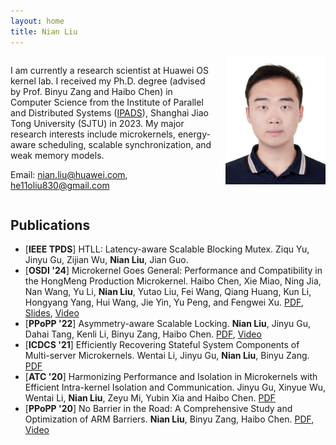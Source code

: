 ```yaml
---
layout: home
title: Nian Liu
---
```


<div style="overflow: auto;">
<div style="float: right; margin-left: 20px;">
<img src="assets/img/home.jpg" width="160"/>
</div> 
<p>I am currently a research scientist at Huawei OS kernel lab. I received my Ph.D. degree (advised by Prof. Binyu Zang and Haibo Chen) in Computer Science from the Institute of Parallel and Distributed Systems (<a href="https://ipads.se.sjtu.edu.cn/">IPADS</a>), Shanghai Jiao Tong University (SJTU) in 2023.
My major research interests include microkernels, energy-aware scheduling, scalable synchronization, and weak memory models. 
</p>

<p>Email: <a href="nian.liu@huawei.com">nian.liu@huawei.com</a>, <a href="he11oliu830@gmail.com">he11oliu830@gmail.com</a></p>
</div>


## Publications

- [**IEEE TPDS**] HTLL: Latency-aware Scalable Blocking Mutex. Ziqu Yu, Jinyu Gu, Zijian Wu, **Nian Liu**, Jian Guo.
- [**OSDI '24**] Microkernel Goes General: Performance and Compatibility in the HongMeng Production Microkernel. Haibo Chen, Xie Miao, Ning Jia, Nan Wang, Yu Li, **Nian Liu**, Yutao Liu, Fei Wang, Qiang Huang, Kun Li, Hongyang Yang, Hui Wang, Jie Yin, Yu Peng, and Fengwei Xu. [PDF](https://www.usenix.org/system/files/osdi24-chen-haibo.pdf), [Slides](https://www.usenix.org/system/files/osdi24_slides-chen-haibo.pdf), [Video](https://www.bilibili.com/video/BV1ME4teUEMP)
- [**PPoPP '22**] Asymmetry-aware Scalable Locking. **Nian Liu**, Jinyu Gu, Dahai Tang, Kenli Li, Binyu Zang, Haibo Chen. [PDF](https://ipads.se.sjtu.edu.cn/_media/publications/libasl-final.pdf), [Video](https://www.bilibili.com/video/BV14S4y1K7F8)
- [**ICDCS '21**] Efficiently Recovering Stateful System Components of Multi-server Microkernels. Wentai Li, Jinyu Gu, **Nian Liu**, Binyu Zang. [PDF](https://ieeexplore.ieee.org/document/9546453)
- [**ATC '20**] Harmonizing Performance and Isolation in Microkernels with Efficient Intra-kernel Isolation and Communication. Jinyu Gu, Xinyue Wu, Wentai Li, **Nian Liu**, Zeyu Mi, Yubin Xia and Haibo Chen. [PDF](https://www.usenix.org/system/files/atc20-gu.pdf)
- [**PPoPP '20**] No Barrier in the Road: A Comprehensive Study and Optimization of ARM Barriers. **Nian Liu**, Binyu Zang, Haibo Chen. [PDF](https://ipads.se.sjtu.edu.cn/_media/publications/liuppopp20.pdf), [Video](https://www.bilibili.com/video/BV1ki4y1x7wX)
